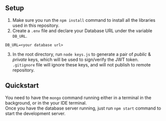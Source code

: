 ## Setup
1. Make sure you run the `npm install` command to install all the libraries used in this repository.
2. Create a `.env` file and declare your Database URL under the variable `DB_URL`.  
```
DB_URL=<your database url>
```
3. In the root directory, run `node keys.js` to generate a pair of *public* & *private* keys, which will be used to sign/verify the JWT token. `.gitignore` file will ignore these keys, and will not publish to remote repository.

## Quickstart
You need to have the `mongo` command running either in a terminal in the background, or in the your IDE terminal.  
Once you have the database server running, just run `npm start` command to start the development server.  